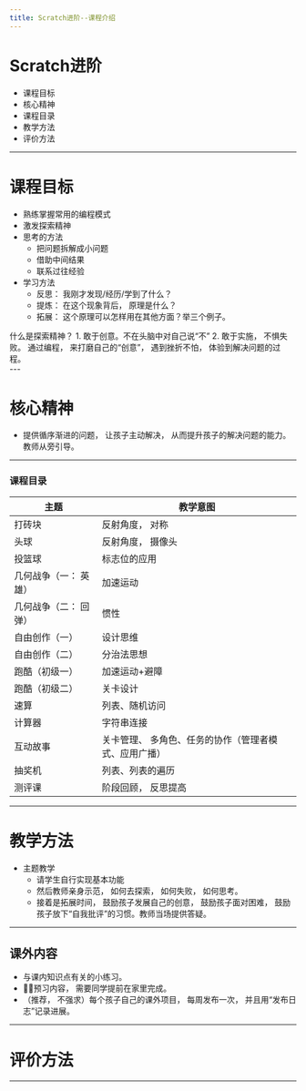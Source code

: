 ```yaml
---
title: Scratch进阶--课程介绍
---
```


# Scratch进阶
* 课程目标
* 核心精神
* 课程目录
* 教学方法
* 评价方法

---

# 课程目标
* 熟练掌握常用的编程模式
* 激发探索精神
* 思考的方法
  * 把问题拆解成小问题
  * 借助中间结果
  * 联系过往经验
* 学习方法
  * 反思： 我刚才发现/经历/学到了什么？
  * 提炼： 在这个现象背后， 原理是什么？
  * 拓展： 这个原理可以怎样用在其他方面？举三个例子。

<aside class="Notes">
    什么是探索精神？
    1. 敢于创意。不在头脑中对自己说“不”
    2. 敢于实施， 不惧失败。
    通过编程， 来打磨自己的“创意”， 遇到挫折不怕， 体验到解决问题的过程。
</aside>
---

# 核心精神
* 提供循序渐进的问题， 让孩子主动解决， 从而提升孩子的解决问题的能力。 教师从旁引导。

---

### 课程目录

| 主题                  | 教学意图                                              |
|-----------------------|-------------------------------------------------------|
| 打砖块                | 反射角度， 对称                                       |
| 头球                  | 反射角度， 摄像头                                     |
| 投篮球                | 标志位的应用                                          |
| 几何战争（一： 英雄） | 加速运动                                              |
| 几何战争（二： 回弹） | 惯性                                                  |
| 自由创作（一）        | 设计思维                                              |
| 自由创作（二）        | 分治法思想                                            |
| 跑酷（初级一）        | 加速运动+避障                                         |
| 跑酷（初级二）        | 关卡设计                                              |
| 速算                  | 列表、随机访问                                        |
| 计算器                | 字符串连接                                            |
| 互动故事              | 关卡管理、 多角色、任务的协作（管理者模式、应用广播） |
| 抽奖机                | 列表、列表的遍历                                      |
| 测评课                | 阶段回顾， 反思提高                                   |

---

# 教学方法
* 主题教学
  * 请学生自行实现基本功能
  * 然后教师亲身示范， 如何去探索， 如何失败， 如何思考。
  * 接着是拓展时间， 鼓励孩子发展自己的创意， 鼓励孩子面对困难， 鼓励孩子放下“自我批评”的习惯。教师当场提供答疑。

---

## 课外内容
  * 与课内知识点有关的小练习。
  * 预习内容， 需要同学提前在家里完成。
  * （推荐， 不强求）每个孩子自己的课外项目， 每周发布一次， 并且用“发布日志”记录进展。

---

# 评价方法

---
